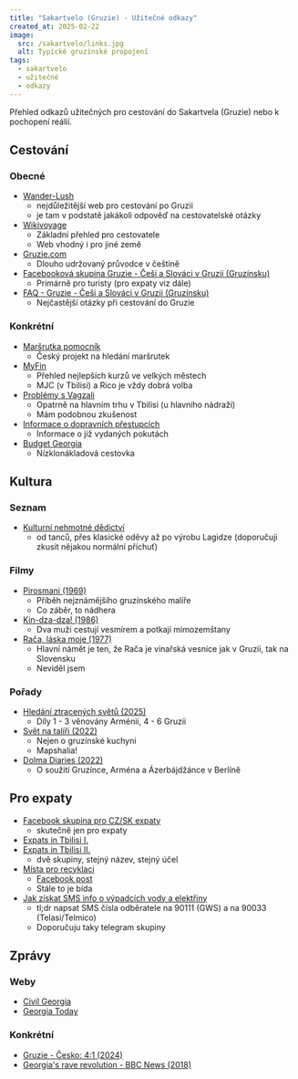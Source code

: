 ```yaml
---
title: "Sakartvelo (Gruzie) - Užitečné odkazy"
created_at: 2025-02-22
image:
  src: /sakartvelo/links.jpg
  alt: Typické gruzínské propojení
tags:
  - sakartvelo
  - užitečné
  - odkazy
---
```


Přehled odkazů užitečných pro cestování do Sakartvela (Gruzie) nebo k pochopení reálií.

## Cestování

### Obecné

- [Wander-Lush](https://wander-lush.org/)
  - nejdůležitější web pro cestování po Gruzii
  - je tam v podstatě jakákoli odpověď na cestovatelské otázky
- [Wikivoyage](<https://en.wikivoyage.org/wiki/Georgia_(country)>)
  - Základní přehled pro cestovatele
  - Web vhodný i pro jiné země
- [Gruzie.com](https://www.gruzie.com/)
  - Dlouho udržovaný průvodce v češtině
- [Facebooková skupina Gruzie - Češi a Slováci v Gruzii (Gruzínsku)](https://www.facebook.com/groups/509419289161672)
  - Primárně pro turisty (pro expaty viz dále)
- [FAQ - Gruzie - Češi a Slováci v Gruzii (Gruzínsku)](https://docs.google.com/document/d/1n4vmXCHCRwGDMhtPTpnhdEcRGR8kN0Yxy8Joo0CmWRQ/edit?tab=t.0)
  - Nejčastější otázky při cestování do Gruzie

### Konkrétní

- [Maršrutka pomocník](https://marshrutka.info/)
  - Český projekt na hledání maršrutek
- [MyFin](https://myfin.ge)
  - Přehled nejlepších kurzů ve velkých městech
  - MJC (v Tbilisi) a Rico je vždy dobrá volba
- [Problémy s Vagzali](https://www.youtube.com/watch?v=D6ArG9W4Xak)
  - Opatrně na hlavním trhu v Tbilisi (u hlavního nádraží)
  - Mám podobnou zkušenost
- [Informace o dopravních přestupcích](https://videos.police.ge/?lang=en)
  - Informace o již vydaných pokutách
- [Budget Georgia](https://www.budget-georgia.com/)
  - Nízklonákladová cestovka

## Kultura

### Seznam

- [Kulturní nehmotné dědictví](https://en.wikipedia.org/wiki/Intangible_cultural_heritage_of_Georgia)
  - od tanců, přes klasické oděvy až po výrobu Lagidze (doporučuji zkusit nějakou normální příchuť)

### Filmy

- [Pirosmani (1969)](https://www.youtube.com/watch?v=OnzjKLDBKXo)
  - Příběh nejznámějšího gruzínského malíře
  - Co záběr, to nádhera
- [Kin-dza-dza! (1986)](https://en.wikipedia.org/wiki/Kin-dza-dza!)
  - Dva muži cestují vesmírem a potkají mimozemštany
- [Rača, láska moje (1977)](https://www.csfd.cz/film/118602-raca-ljubov-moja/prehled/)
  - Hlavní námět je ten, že Rača je vinařská vesnice jak v Gruzii, tak na Slovensku
  - Neviděl jsem

### Pořady

- [Hledání ztracených světů (2025)](https://www.ceskatelevize.cz/porady/12500835975-hledani-ztracenych-svetu/)
  - Díly 1 - 3 věnovány Arménii, 4 - 6 Gruzii
- [Svět na talíři (2022)](https://www.ceskatelevize.cz/porady/13221924331-svet-na-taliri/220562260380002/)
  - Nejen o gruzínské kuchyni
  - Mapshalia!
- [Dolma Diaries (2022)](https://www.youtube.com/channel/UCQvkDFy-uA1Qi14yoxrCAoQ)
  - O soužití Gruzínce, Arména a Ázerbájdžánce v Berlíně

## Pro expaty

- [Facebook skupina pro CZ/SK expaty](https://www.facebook.com/groups/283105653640068)
  - skutečně jen pro expaty
- [Expats in Tbilisi I.](https://www.facebook.com/groups/310444322730567)
- [Expats in Tbilisi II.](https://www.facebook.com/groups/150454895513786)
  - dvě skupiny, stejný název, stejný účel
- [Místa pro recyklaci](https://www.google.com/maps/d/viewer?mid=18VONz4zIlS6VgcDRIAX6odQ8YGBjUQdz&ll=41.72406341028424%2C44.82312489999998&z=10)
  - [Facebook post](https://www.facebook.com/freecycletbilisi/posts/pfbid035PPubiaG2p3xdQDyLjhVTGQiqGXX1VwvyCBWYbU9tTX1LKgHu8ksJfCmRHRu69w4l)
  - Stále to je bída
- [Jak získat SMS info o výpadcích vody a elektřiny](https://www.reddit.com/r/tbilisi/comments/vywzx4/psa_how_to_get_sms_warnings_on_upcoming_water_and/)
  - tl;dr napsat SMS čísla odběratele na 90111 (GWS) a na 90033 (Telasi/Telmico)
  - Doporučuju taky telegram skupiny

## Zprávy

### Weby

- [Civil Georgia](https://civil.ge/)
- [Georgia Today](https://georgiatoday.ge/)

### Konkrétní

- [Gruzie - Česko: 4:1 (2024)](https://www.ceskatelevize.cz/porady/12430918616-liga-narodu-uefa/224471291122911/)
- [Georgia's rave revolution - BBC News (2018)](https://youtu.be/e2UFOejcO0U)
